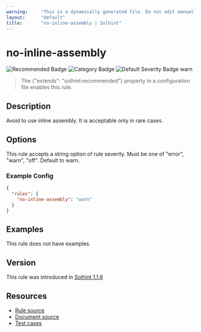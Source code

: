 ```yaml
---
warning:     "This is a dynamically generated file. Do not edit manually."
layout:      "default"
title:       "no-inline-assembly | Solhint"
---
```


# no-inline-assembly
![Recommended Badge](https://img.shields.io/badge/-Recommended-brightgreen)
![Category Badge](https://img.shields.io/badge/-Security%20Rules-informational)
![Default Severity Badge warn](https://img.shields.io/badge/Default%20Severity-warn-yellow)
> The {"extends": "solhint:recommended"} property in a configuration file enables this rule.


## Description
Avoid to use inline assembly. It is acceptable only in rare cases.

## Options
This rule accepts a string option of rule severity. Must be one of "error", "warn", "off". Default to warn.

### Example Config
```json
{
  "rules": {
    "no-inline-assembly": "warn"
  }
}
```


## Examples
This rule does not have examples.

## Version
This rule was introduced in [Solhint 1.1.6](https://github.com/solhint-community/solhint-community/tree/v1.1.6)

## Resources
- [Rule source](https://github.com/solhint-community/solhint-community/tree/master/lib/rules/security/no-inline-assembly.js)
- [Document source](https://github.com/solhint-community/solhint-community/tree/master/docs/rules/security/no-inline-assembly.md)
- [Test cases](https://github.com/solhint-community/solhint-community/tree/master/test/rules/security/no-inline-assembly.js)
